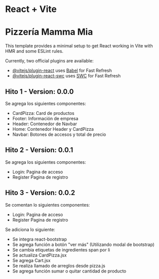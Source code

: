 # React + Vite
# Pizzería Mamma Mia

This template provides a minimal setup to get React working in Vite with HMR and some ESLint rules.

Currently, two official plugins are available:

- [@vitejs/plugin-react](https://github.com/vitejs/vite-plugin-react/blob/main/packages/plugin-react/README.md) uses [Babel](https://babeljs.io/) for Fast Refresh
- [@vitejs/plugin-react-swc](https://github.com/vitejs/vite-plugin-react-swc) uses [SWC](https://swc.rs/) for Fast Refresh

## Hito 1 - Version: 0.0.0
Se agrega los siguientes componentes:
- CardPizza: Card de productos
- Footer: Información de empresa
- Header: Contenedor de Navbar
- Home: Contenedor Header y CardPizza
- Navbar: Botones de accesos y total de precio 

## Hito 2 - Version: 0.0.1
Se agrega los siguientes componentes:
- Login: Pagina de acceso
- Register Pagina de registro

## Hito 3 - Version: 0.0.2
Se comentan lo siguientes componentes:
- Login: Pagina de acceso
- Register Pagina de registro

Se adiciona lo siguiente:
- Se integra react-bootstrap
- Se agrega función a botón "ver más" (Utilizando modal de bootstrap)
- Se cambia etiquetas de ingredientes span por li
- Se actualiza CardPizza.jsx
- Se agrega Cart.jsx
- Se realiza llamado de arreglos desde pizza.js
- Se agrega función sumar o quitar cantidad de producto